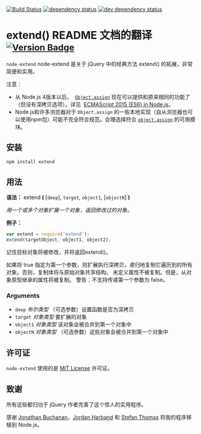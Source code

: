 [![Build Status][travis-svg]][travis-url]
[![dependency status][deps-svg]][deps-url]
[![dev dependency status][dev-deps-svg]][dev-deps-url]

# extend() README 文档的翻译 <sup>[![Version Badge][npm-version-png]][npm-url]</sup>

`node-extend` node-extend 是关于 jQuery 中的经典方法 extend() 的拓展，非常简便和实用。

注意：

* 从 Node.js 4版本以后，
  [`Object.assign`](https://developer.mozilla.org/en-US/docs/Web/JavaScript/Reference/Global_Objects/Object/assign)
  现在可以提供和原来相同的功能了（但没有深拷贝选项）。详见
  [ECMAScript 2015 (ES6) in Node.js](https://nodejs.org/en/docs/es6)。
* Node.js和许多浏览器对于 `Object.assign` 的一些本地实现（自从浏览器也可以使用npm包）可能不完全符合规范。合理选择符合 [`object.assign`](https://www.npmjs.com/package/object.assign) 的可用模块。

## 安装

``` sh
npm install extend
```

## 用法

**语法：** extend **(** [`deep`], `target`, `object1`, [`objectN`] **)**

*用一个或多个对象扩展一个对象，返回修改过的对象。*

**例子：**

``` js
var extend = require('extend');
extend(targetObject, object1, object2);
```

记住目标对象将被修改，并将返回extend()。

如果将 true 指定为第一个参数，则扩展执行深拷贝，递归地复制它遍历到的所有对象。否则，复制体将与原始对象共享结构。
未定义属性不被复制。但是，从对象原型继承的属性将被复制。
警告：不支持传递第一个参数为 false。

### Arguments

* `deep` *布尔类型* 
（可选参数）设置函数是否为深拷贝
* `target`	*对象类型*
要扩展的对象
* `object1`	*对象类型*
该对象会被合并到第一个对象中
* `objectN` *对象类型* 
（可选参数）这些对象会被合并到第一个对象中

## 许可证

`node-extend` 使用的是 [MIT License][mit-license-url] 许可证。

## 致谢

所有这些都归功于 jQuery 作者完善了这个惊人的实用程序。

感谢 [Jonathan Buchanan][github-insin]，[Jordan Harband][github-ljharb] 和 [Stefan Thomas][github-justmoon] 将我的程序移植到 Node.js。

[travis-svg]: https://travis-ci.org/justmoon/node-extend.svg
[travis-url]: https://travis-ci.org/justmoon/node-extend
[npm-url]: https://npmjs.org/package/extend
[mit-license-url]: http://opensource.org/licenses/MIT
[github-justmoon]: https://github.com/justmoon
[github-insin]: https://github.com/insin
[github-ljharb]: https://github.com/ljharb
[npm-version-png]: http://versionbadg.es/justmoon/node-extend.svg
[deps-svg]: https://david-dm.org/justmoon/node-extend.svg
[deps-url]: https://david-dm.org/justmoon/node-extend
[dev-deps-svg]: https://david-dm.org/justmoon/node-extend/dev-status.svg
[dev-deps-url]: https://david-dm.org/justmoon/node-extend#info=devDependencies
